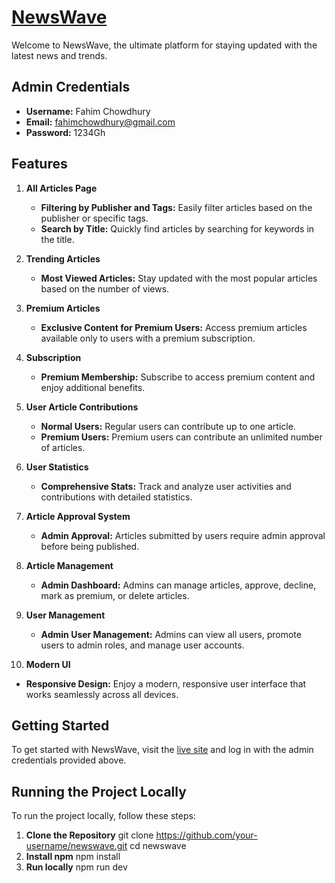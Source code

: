 # [NewsWave](https://news-wave-3a5c6.web.app/)

Welcome to NewsWave, the ultimate platform for staying updated with the latest news and trends. 

## Admin Credentials

- **Username:** Fahim Chowdhury
- **Email:** fahimchowdhury@gmail.com
- **Password:** 1234Gh

## Features

1. **All Articles Page**
   - **Filtering by Publisher and Tags:** Easily filter articles based on the publisher or specific tags.
   - **Search by Title:** Quickly find articles by searching for keywords in the title.

2. **Trending Articles**
   - **Most Viewed Articles:** Stay updated with the most popular articles based on the number of views.

3. **Premium Articles**
   - **Exclusive Content for Premium Users:** Access premium articles available only to users with a premium subscription.

4. **Subscription**
   - **Premium Membership:** Subscribe to access premium content and enjoy additional benefits.

5. **User Article Contributions**
   - **Normal Users:** Regular users can contribute up to one article.
   - **Premium Users:** Premium users can contribute an unlimited number of articles.

6. **User Statistics**
   - **Comprehensive Stats:** Track and analyze user activities and contributions with detailed statistics.

7. **Article Approval System**
   - **Admin Approval:** Articles submitted by users require admin approval before being published.

8. **Article Management**
   - **Admin Dashboard:** Admins can manage articles, approve, decline, mark as premium, or delete articles.

9. **User Management**
   - **Admin User Management:** Admins can view all users, promote users to admin roles, and manage user accounts.

10. **Modern UI**
   - **Responsive Design:** Enjoy a modern, responsive user interface that works seamlessly across all devices.

## Getting Started

To get started with NewsWave, visit the [live site](https://news-wave-3a5c6.web.app/) and log in with the admin credentials provided above.

## Running the Project Locally

To run the project locally, follow these steps:

1. **Clone the Repository**
   git clone https://github.com/your-username/newswave.git
   cd newswave
2. **Install npm**
   npm install
3. **Run locally** 
   npm run dev